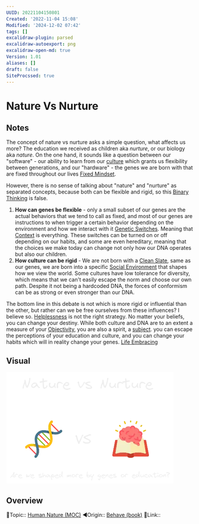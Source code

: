 ```yaml
---
UUID: 20221104150801
Created: '2022-11-04 15:08'
Modified: '2024-12-02 07:42'
tags: []
excalidraw-plugin: parsed
excalidraw-autoexport: png
excalidraw-open-md: true
Version: 1.01
aliases: []
draft: false
SiteProcssed: true
---
```


# Nature Vs Nurture

## Notes

The concept of nature vs nurture asks a simple question, what affects us more? The education we received as children aka *nurture*, or our biology aka *nature*. On the one hand, it sounds like a question between our "software" - our ability to learn from our [culture](/notes/life-adaptability.md) which grants us flexibility between generations, and our "hardware" - the genes we are born with that are fixed throughout our lives [Fixed Mindset](/notes/fixed-mindset.md).

However, there is no sense of talking about "nature" and "nurture" as separated concepts, because both can be flexible and rigid, so this [Binary Thinking](/notes/binary-thinking.md) is false.
1. **How can genes be flexible** - only a small subset of our genes are the actual behaviors that we tend to call as fixed, and most of our genes are instructions to when trigger a certain behavior depending on the environment and how we interact with it [Genetic Switches](/notes/genetic-switches.md). Meaning that [Context](/notes/context.md) is everything. These switches can be turned on or off depending on our habits, and some are even hereditary, meaning that the choices we make today can change not only how our DNA operates but also our children.
2. **How culture can be rigid** - We are not born with a [Clean Slate](/notes/clean-slate.md), same as our genes, we are born into a specific [Social Environment](/notes/social-environment.md) that shapes how we view the world. Some cultures have low tolerance for diversity, which means that we can't easily escape the norm and choose our own path. Despite it not being a hardcoded DNA, the forces of conformism can be as strong or even stronger than our DNA.

The bottom line in this debate is not which is more rigid or influential than the other, but rather can we be free ourselves from these influences? I believe so. [Helplessness](/notes/helplessness.md) is not the right strategy. No matter your beliefs, you can change your destiny. While both culture and DNA are to an extent a measure of your [Objectivity](/notes/objectivity.md), you are also a spirit, a [subject](/notes/subjectivity.md). you can escape the perceptions of your education and culture, and you can change your habits which will in reality change your genes. [Life Embracing](/notes/will-to-power.md)

## Visual

![nature vs nurture.webp](/notes/nature-vs-nurture.webp)

## Overview
🔼Topic:: [Human Nature (MOC)](/mocs/human-nature-moc.md)
◀Origin:: [Behave (book)](/books/behave-book.md)
🔗Link::
